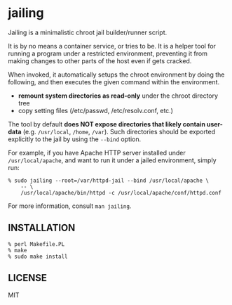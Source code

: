 jailing
=======

Jailing is a minimalistic chroot jail builder/runner script.

It is by no means a container service, or tries to be.
It is a helper tool for running a program under a restricted environment, preventing it from making changes to other parts of the host even if gets cracked.

When invoked, it automatically setups the chroot environment by doing the following, and then executes the given command within the environment.
- __remount system directories as read-only__ under the chroot directory tree
- copy setting files (/etc/passwd, /etc/resolv.conf, etc.)

The tool by default __does NOT expose directories that likely contain user-data__ (e.g. `/usr/local`, `/home`, `/var`).
Such directories should be exported explicitly to the jail by using the `--bind` option.

For example, if you have Apache HTTP server installed under `/usr/local/apache`, and want to run it under a jailed environment, simply run:

```
% sudo jailing --root=/var/httpd-jail --bind /usr/local/apache \
    -- \
    /usr/local/apache/bin/httpd -c /usr/local/apache/conf/httpd.conf
```

For more information, consult `man jailing`.

INSTALLATION
------------

```
% perl Makefile.PL
% make
% sudo make install
```

LICENSE
-------

MIT

